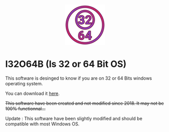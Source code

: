 <div style="text-align:center"><img src="prez/I32O64B_iv3.png" height="128px"></div>

# I32O64B (Is 32 or 64 Bit OS)

This software is desinged to know if you are on 32 or 64 Bits windows operating system.

You can download it [here](https://github.com/GGLinnk/I32O64/releases/latest).

~~This software have been created and not modified since 2018. It may not be 100% functionnal...~~

Update : This software have been slightly modified and should be compatible with most Windows OS.
